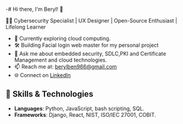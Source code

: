 -# Hi there, I'm Beryl! 👋

👨‍💻 Cybersecurity Specialist | UX Designer | Open-Source Enthusiast | Lifelong Learner

- 🌱 Currently exploring cloud computing.
- 🛠️ Building Facial login web master for my personal project
- 💬 Ask me about embedded security, SDLC,PKI and Certificate Management and cloud technologies.
- 📫 Reach me at: berylben966@gmail.com
- 🌐 Connect on [LinkedIn](http://www.linkedin.com/in/beryl-ben-007763269)

## 🚀 Skills & Technologies
- **Languages**: Python, JavaScript, bash scripting, SQL.
- **Frameworks**: Django, React, NIST, ISO/IEC 27001, COBIT.

